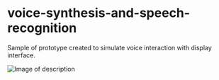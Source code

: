 # voice-synthesis-and-speech-recognition

Sample of prototype created to simulate voice interaction with display interface.

![Image of description](https://source.unsplash.com/600x600)
